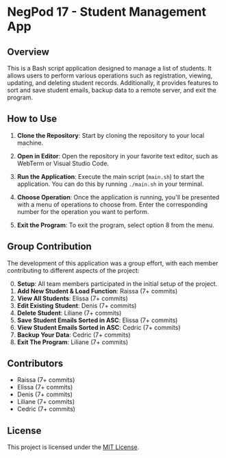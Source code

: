 # NegPod 17 - Student Management App

## Overview

This is a Bash script application designed to manage a list of students. It allows users to perform various operations such as registration, viewing, updating, and deleting student records. Additionally, it provides features to sort and save student emails, backup data to a remote server, and exit the program.

## How to Use

1. **Clone the Repository**: Start by cloning the repository to your local machine.

2. **Open in Editor**: Open the repository in your favorite text editor, such as WebTerm or Visual Studio Code.

3. **Run the Application**: Execute the main script (`main.sh`) to start the application. You can do this by running `./main.sh` in your terminal.

4. **Choose Operation**: Once the application is running, you'll be presented with a menu of operations to choose from. Enter the corresponding number for the operation you want to perform.

5. **Exit the Program**: To exit the program, select option 8 from the menu.

## Group Contribution

The development of this application was a group effort, with each member contributing to different aspects of the project:

0. **Setup**: All team members participated in the initial setup of the project.
1. **Add New Student & Load Function**: Raissa (7+ commits)
2. **View All Students**: Elissa (7+ commits)
3. **Edit Existing Student**: Denis (7+ commits)
4. **Delete Student**: Liliane (7+ commits)
5. **Save Student Emails Sorted in ASC**: Elissa (7+ commits)
6. **View Student Emails Sorted in ASC**: Cedric (7+ commits)
7. **Backup Your Data**: Cedric (7+ commits)
8. **Exit The Program**: Liliane (7+ commits)

## Contributors

- Raissa (7+ commits)
- Elissa (7+ commits)
- Denis (7+ commits)
- Liliane (7+ commits)
- Cedric (7+ commits)

## License

This project is licensed under the [MIT License](LICENSE).